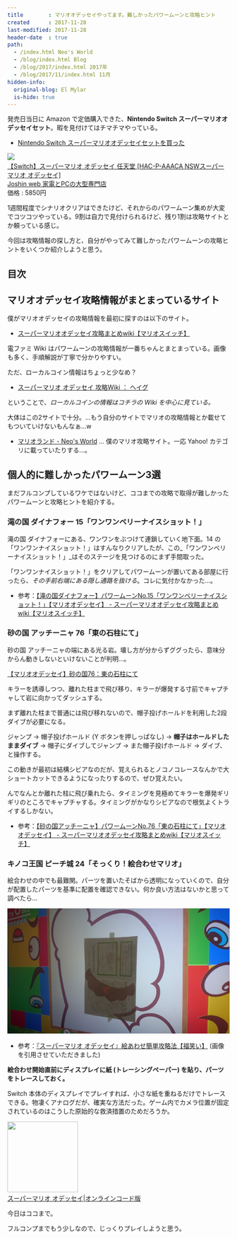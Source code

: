 ```yaml
---
title        : マリオオデッセイやってます。難しかったパワームーンと攻略ヒント
created      : 2017-11-28
last-modified: 2017-11-28
header-date  : true
path:
  - /index.html Neo's World
  - /blog/index.html Blog
  - /blog/2017/index.html 2017年
  - /blog/2017/11/index.html 11月
hidden-info:
  original-blog: El Mylar
  is-hide: true
---
```


発売日当日に Amazon で定価購入できた、__Nintendo Switch スーパーマリオオデッセイセット__。暇を見付けてはチマチマやっている。

- [Nintendo Switch スーパーマリオオデッセイセットを買った](/blog/2017/10/30-01.html)

<div class="ad-rakuten">
  <div class="ad-rakuten-image">
    <a href="https://hb.afl.rakuten.co.jp/hgc/g00pukw2.waxycf8e.g00pukw2.waxyd3c6/?pc=https%3A%2F%2Fitem.rakuten.co.jp%2Fjism%2F4902370537789-54-40560-n%2F&amp;m=http%3A%2F%2Fm.rakuten.co.jp%2Fjism%2Fi%2F12699000%2F">
      <img src="https://thumbnail.image.rakuten.co.jp/@0_mall/jism/cabinet/0693/4902370537789.jpg?_ex=128x128">
    </a>
  </div>
  <div class="ad-rakuten-info">
    <div class="ad-rakuten-title">
      <a href="https://hb.afl.rakuten.co.jp/hgc/g00pukw2.waxycf8e.g00pukw2.waxyd3c6/?pc=https%3A%2F%2Fitem.rakuten.co.jp%2Fjism%2F4902370537789-54-40560-n%2F&amp;m=http%3A%2F%2Fm.rakuten.co.jp%2Fjism%2Fi%2F12699000%2F">【Switch】スーパーマリオ オデッセイ 任天堂 [HAC-P-AAACA NSWスーパーマリオ オデッセイ]</a>
    </div>
    <div class="ad-rakuten-shop">
      <a href="https://hb.afl.rakuten.co.jp/hgc/g00pukw2.waxycf8e.g00pukw2.waxyd3c6/?pc=https%3A%2F%2Fwww.rakuten.co.jp%2Fjism%2F&amp;m=http%3A%2F%2Fm.rakuten.co.jp%2Fjism%2F">Joshin web 家電とPCの大型専門店</a>
    </div>
    <div class="ad-rakuten-price">価格 : 5850円</div>
  </div>
</div>

1週間程度でシナリオクリアはできたけど、それからのパワームーン集めが大変でコツコツやっている。9割は自力で見付けられるけど、残り1割は攻略サイトとか頼っている感じ。

今回は攻略情報の探し方と、自分がやってみて難しかったパワームーンの攻略ヒントをいくつか紹介しようと思う。

## 目次

## マリオオデッセイ攻略情報がまとまっているサイト

僕がマリオオデッセイの攻略情報を最初に探すのは以下のサイト。

- [スーパーマリオオデッセイ攻略まとめwiki【マリオスイッチ】](https://wiki.denfaminicogamer.jp/marioodyssey/)

電ファミ Wiki はパワームーンの攻略情報が一番ちゃんとまとまっている。画像も多く、手順解説が丁寧で分かりやすい。

ただ、ローカルコイン情報はちょっと少なめ？

- [スーパーマリオ オデッセイ 攻略Wiki ： ヘイグ](https://wiki3.h1g.jp/mario_odyssey/)

ということで、_ローカルコインの情報はコチラの Wiki を中心に見ている。_

大体はこの2サイトで十分。…もう自分のサイトでマリオの攻略情報とか載せてもついていけないもんなぁ…w

- [マリオランド - Neo's World](/games/mario.html) … 僕のマリオ攻略サイト。一応 Yahoo! カテゴリに載っていたりする…。

## 個人的に難しかったパワームーン3選

まだフルコンプしているワケではないけど、ココまでの攻略で取得が難しかったパワームーンと攻略ヒントを紹介する。

### 滝の国 ダイナフォー 15「ワンワンベリーナイスショット！」

滝の国 ダイナフォーにある、ワンワンをぶつけて連鎖していく地下面。14 の「ワンワンナイスショット！」はすんなりクリアしたが、この_「ワンワンベリーナイスショット！」_はそのステージを見つけるのにまず手間取った。

「ワンワンナイスショット！」をクリアしてパワームーンが置いてある部屋に行ったら、_その手前右端にある隠し通路を抜ける_。コレに気付かなかった…。

- 参考：[【滝の国ダイナフォー】パワームーンNo.15「ワンワンベリーナイスショット！」【マリオオデッセイ】 - スーパーマリオオデッセイ攻略まとめwiki【マリオスイッチ】](https://wiki.denfaminicogamer.jp/marioodyssey/%E3%80%90%E6%BB%9D%E3%81%AE%E5%9B%BD%E3%83%80%E3%82%A4%E3%83%8A%E3%83%95%E3%82%A9%E3%83%BC%E3%80%91%E3%83%91%E3%83%AF%E3%83%BC%E3%83%A0%E3%83%BC%E3%83%B3No.15%E3%80%8C%E3%83%AF%E3%83%B3%E3%83%AF%E3%83%B3%E3%83%99%E3%83%AA%E3%83%BC%E3%83%8A%E3%82%A4%E3%82%B9%E3%82%B7%E3%83%A7%E3%83%83%E3%83%88%EF%BC%81%E3%80%8D%E3%80%90%E3%83%9E%E3%83%AA%E3%82%AA%E3%82%AA%E3%83%87%E3%83%83%E3%82%BB%E3%82%A4%E3%80%91)

### 砂の国 アッチーニャ 76「東の石柱にて」

砂の国 アッチーニャの端にある光る岩。壊し方が分からずググったら、意味分からん動きしないといけないことが判明…。

[【マリオオデッセイ】砂の国76：東の石柱にて](https://youtube.com/watch?v=1F0bEEay39M)

キラーを誘導しつつ、離れた柱まで飛び移り、キラーが爆発する寸前でキャプチャして岩に向かってダッシュする。

まず離れた柱まで普通には飛び移れないので、帽子投げホールドを利用した2段ダイブが必要になる。

ジャンプ → 帽子投げホールド (Y ボタンを押しっぱなし) → __帽子はホールドしたままダイブ__ → 帽子にダイブしてジャンプ → また帽子投げホールド → ダイブ、と操作する。

この動きが最初は結構シビアなのだが、覚えられるとノコノコレースなんかで大ショートカットできるようになったりするので、ぜひ覚えたい。

んでなんとか離れた柱に飛び乗れたら、タイミングを見極めてキラーを爆発ギリギリのところでキャプチャする。タイミングがかなりシビアなので根気よくトライするしかない。

- 参考：[【砂の国アッチーニャ】パワームーンNo.76「東の石柱にて」【マリオオデッセイ】 - スーパーマリオオデッセイ攻略まとめwiki【マリオスイッチ】](https://wiki.denfaminicogamer.jp/marioodyssey/%E3%80%90%E7%A0%82%E3%81%AE%E5%9B%BD%E3%82%A2%E3%83%83%E3%83%81%E3%83%BC%E3%83%8B%E3%83%A3%E3%80%91%E3%83%91%E3%83%AF%E3%83%BC%E3%83%A0%E3%83%BC%E3%83%B3No.76%E3%80%8C%E6%9D%B1%E3%81%AE%E7%9F%B3%E6%9F%B1%E3%81%AB%E3%81%A6%E3%80%8D%E3%80%90%E3%83%9E%E3%83%AA%E3%82%AA%E3%82%AA%E3%83%87%E3%83%83%E3%82%BB%E3%82%A4%E3%80%91)

### キノコ王国 ピーチ城 24「そっくり！絵合わせマリオ」

絵合わせの中でも最難関。パーツを置いたそばから透明になっていくので、自分が配置したパーツを基準に配置を確認できない。何か良い方法はないかと思って調べたら…

![絵合わせ](./28-01-01.jpg)

- 参考：[『スーパーマリオ オデッセイ』絵あわせ簡単攻略法【福笑い】](https://omoson.com/game/marioo_eawase/) (画像を引用させていただきました)

__絵合わせ開始直前にディスプレイに紙 (トレーシングペーパー) を貼り、パーツをトレースしておく。__

Switch 本体のディスプレイでプレイすれば、小さな紙を重ねるだけでトレースできる。物凄くアナログだが、確実な方法だった。ゲーム内でカメラ位置が固定されているのはこうした原始的な救済措置のためだろうか。

<div class="ad-amazon">
  <div class="ad-amazon-image">
    <a href="https://www.amazon.co.jp/dp/B075K69SYN?tag=neos21-22&amp;linkCode=osi&amp;th=1&amp;psc=1">
      <img src="https://m.media-amazon.com/images/I/61+hqoDal9L._SL160_.jpg" width="160" height="160">
    </a>
  </div>
  <div class="ad-amazon-info">
    <div class="ad-amazon-title">
      <a href="https://www.amazon.co.jp/dp/B075K69SYN?tag=neos21-22&amp;linkCode=osi&amp;th=1&amp;psc=1">スーパーマリオ オデッセイ|オンラインコード版</a>
    </div>
  </div>
</div>

今日はココまで。

フルコンプまでもう少しなので、じっくりプレイしようと思う。

